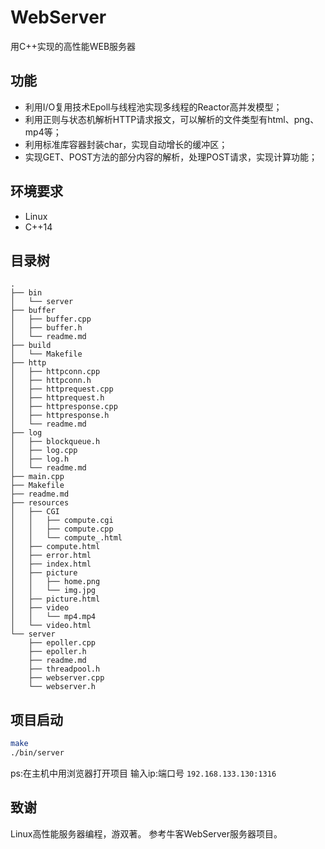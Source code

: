 # WebServer
用C++实现的高性能WEB服务器

## 功能
* 利用I/O复用技术Epoll与线程池实现多线程的Reactor高并发模型；
* 利用正则与状态机解析HTTP请求报文，可以解析的文件类型有html、png、mp4等；
* 利用标准库容器封装char，实现自动增长的缓冲区；
* 实现GET、POST方法的部分内容的解析，处理POST请求，实现计算功能；

## 环境要求
* Linux
* C++14

## 目录树
```
.
├── bin
│   └── server
├── buffer
│   ├── buffer.cpp
│   ├── buffer.h
│   └── readme.md
├── build
│   └── Makefile
├── http
│   ├── httpconn.cpp
│   ├── httpconn.h
│   ├── httprequest.cpp
│   ├── httprequest.h
│   ├── httpresponse.cpp
│   ├── httpresponse.h
│   └── readme.md
├── log
│   ├── blockqueue.h
│   ├── log.cpp
│   ├── log.h
│   └── readme.md
├── main.cpp
├── Makefile
├── readme.md
├── resources
│   ├── CGI
│   │   ├── compute.cgi
│   │   ├── compute.cpp
│   │   └── compute_.html
│   ├── compute.html
│   ├── error.html
│   ├── index.html
│   ├── picture
│   │   ├── home.png
│   │   └── img.jpg
│   ├── picture.html
│   ├── video
│   │   └── mp4.mp4
│   └── video.html
└── server
    ├── epoller.cpp
    ├── epoller.h
    ├── readme.md
    ├── threadpool.h
    ├── webserver.cpp
    └── webserver.h
```

## 项目启动
```bash
make
./bin/server
```
ps:在主机中用浏览器打开项目 输入ip:端口号
```192.168.133.130:1316```

## 致谢
Linux高性能服务器编程，游双著。
参考牛客WebServer服务器项目。